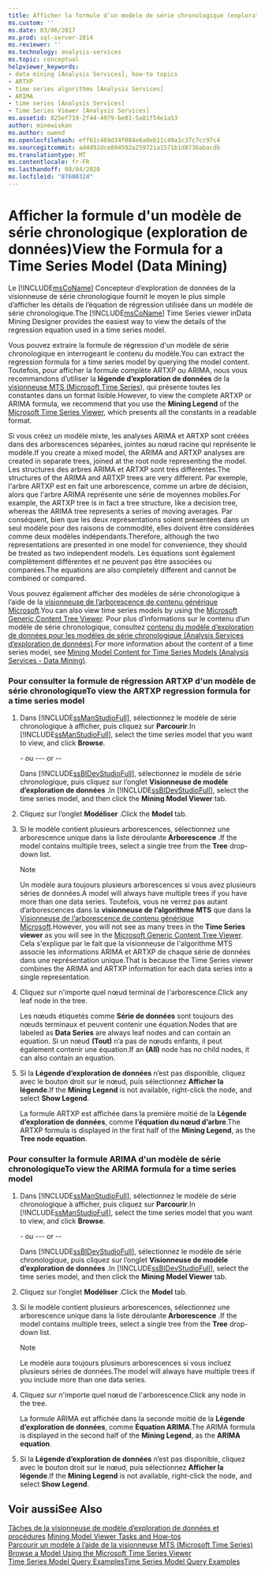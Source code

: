 ```yaml
---
title: Afficher la formule d’un modèle de série chronologique (exploration de données) | Microsoft Docs
ms.custom: ''
ms.date: 03/06/2017
ms.prod: sql-server-2014
ms.reviewer: ''
ms.technology: analysis-services
ms.topic: conceptual
helpviewer_keywords:
- data mining [Analysis Services], how-to topics
- ARTXP
- time series algorithms [Analysis Services]
- ARIMA
- time series [Analysis Services]
- Time Series Viewer [Analysis Services]
ms.assetid: 825ef719-2f44-4979-be01-5a81f54e1a53
author: minewiskan
ms.author: owend
ms.openlocfilehash: eff61c469d34f084e6a0eb11c49a1c37c7cc97c4
ms.sourcegitcommit: ad4d92dce894592a259721a1571b1d8736abacdb
ms.translationtype: MT
ms.contentlocale: fr-FR
ms.lasthandoff: 08/04/2020
ms.locfileid: "87600324"
---
```

# <a name="view-the-formula-for-a-time-series-model-data-mining"></a><span data-ttu-id="5f0f6-102">Afficher la formule d'un modèle de série chronologique (exploration de données)</span><span class="sxs-lookup"><span data-stu-id="5f0f6-102">View the Formula for a Time Series Model (Data Mining)</span></span>
  <span data-ttu-id="5f0f6-103">Le [!INCLUDE[msCoName](../../includes/msconame-md.md)] Concepteur d’exploration de données de la visionneuse de série chronologique fournit le moyen le plus simple d’afficher les détails de l’équation de régression utilisée dans un modèle de série chronologique.</span><span class="sxs-lookup"><span data-stu-id="5f0f6-103">The [!INCLUDE[msCoName](../../includes/msconame-md.md)] Time Series viewer inData Mining Designer provides the easiest way to view the details of the regression equation used in a time series model.</span></span>  
  
 <span data-ttu-id="5f0f6-104">Vous pouvez extraire la formule de régression d'un modèle de série chronologique en interrogeant le contenu du modèle.</span><span class="sxs-lookup"><span data-stu-id="5f0f6-104">You can extract the regression formula for a time series model by querying the model content.</span></span> <span data-ttu-id="5f0f6-105">Toutefois, pour afficher la formule complète ARTXP ou ARIMA, nous vous recommandons d’utiliser la **légende d’exploration de données** de la [visionneuse MTS (Microsoft Time Series](browse-a-model-using-the-microsoft-time-series-viewer.md)), qui présente toutes les constantes dans un format lisible.</span><span class="sxs-lookup"><span data-stu-id="5f0f6-105">However, to view the complete ARTXP or ARIMA formula, we recommend that you use the **Mining Legend** of the [Microsoft Time Series Viewer](browse-a-model-using-the-microsoft-time-series-viewer.md), which presents all the constants in a readable format.</span></span>  
  
 <span data-ttu-id="5f0f6-106">Si vous créez un modèle mixte, les analyses ARIMA et ARTXP sont créées dans des arborescences séparées, jointes au nœud racine qui représente le modèle.</span><span class="sxs-lookup"><span data-stu-id="5f0f6-106">If you create a mixed model, the ARIMA and ARTXP analyses are created in separate trees, joined at the root node representing the model.</span></span> <span data-ttu-id="5f0f6-107">Les structures des arbres ARIMA et ARTXP sont très différentes.</span><span class="sxs-lookup"><span data-stu-id="5f0f6-107">The structures of the ARIMA and ARTXP trees are very different.</span></span> <span data-ttu-id="5f0f6-108">Par exemple, l'arbre ARTXP est en fait une arborescence, comme un arbre de décision, alors que l'arbre ARIMA représente une série de moyennes mobiles.</span><span class="sxs-lookup"><span data-stu-id="5f0f6-108">For example, the ARTXP tree is in fact a tree structure, like a decision tree, whereas the ARIMA tree represents a series of moving averages.</span></span> <span data-ttu-id="5f0f6-109">Par conséquent, bien que les deux représentations soient présentées dans un seul modèle pour des raisons de commodité, elles doivent être considérées comme deux modèles indépendants.</span><span class="sxs-lookup"><span data-stu-id="5f0f6-109">Therefore, although the two representations are presented in one model for convenience, they should be treated as two independent models.</span></span> <span data-ttu-id="5f0f6-110">Les équations sont également complètement différentes et ne peuvent pas être associées ou comparées.</span><span class="sxs-lookup"><span data-stu-id="5f0f6-110">The equations are also completely different and cannot be combined or compared.</span></span>  
  
 <span data-ttu-id="5f0f6-111">Vous pouvez également afficher des modèles de série chronologique à l’aide de la [visionneuse de l’arborescence de contenu générique Microsoft](../microsoft-generic-content-tree-viewer-data-mining.md).</span><span class="sxs-lookup"><span data-stu-id="5f0f6-111">You can also view time series models by using the [Microsoft Generic Content Tree Viewer](../microsoft-generic-content-tree-viewer-data-mining.md).</span></span> <span data-ttu-id="5f0f6-112">Pour plus d’informations sur le contenu d’un modèle de série chronologique, consultez [contenu du modèle d’exploration de données pour les modèles de série chronologique &#40;Analysis Services d’exploration de données&#41;](mining-model-content-for-time-series-models-analysis-services-data-mining.md).</span><span class="sxs-lookup"><span data-stu-id="5f0f6-112">For more information about the content of a time series model, see [Mining Model Content for Time Series Models &#40;Analysis Services - Data Mining&#41;](mining-model-content-for-time-series-models-analysis-services-data-mining.md).</span></span>  
  
### <a name="to-view-the-artxp-regression-formula-for-a-time-series-model"></a><span data-ttu-id="5f0f6-113">Pour consulter la formule de régression ARTXP d'un modèle de série chronologique</span><span class="sxs-lookup"><span data-stu-id="5f0f6-113">To view the ARTXP regression formula for a time series model</span></span>  
  
1.  <span data-ttu-id="5f0f6-114">Dans [!INCLUDE[ssManStudioFull](../../includes/ssmanstudiofull-md.md)], sélectionnez le modèle de série chronologique à afficher, puis cliquez sur **Parcourir**.</span><span class="sxs-lookup"><span data-stu-id="5f0f6-114">In [!INCLUDE[ssManStudioFull](../../includes/ssmanstudiofull-md.md)], select the time series model that you want to view, and click **Browse**.</span></span>  
  
     <span data-ttu-id="5f0f6-115">- ou -</span><span class="sxs-lookup"><span data-stu-id="5f0f6-115">-- or --</span></span>  
  
     <span data-ttu-id="5f0f6-116">Dans [!INCLUDE[ssBIDevStudioFull](../../includes/ssbidevstudiofull-md.md)], sélectionnez le modèle de série chronologique, puis cliquez sur l’onglet **Visionneuse de modèle d’exploration de données** .</span><span class="sxs-lookup"><span data-stu-id="5f0f6-116">In [!INCLUDE[ssBIDevStudioFull](../../includes/ssbidevstudiofull-md.md)], select the time series model, and then click the **Mining Model Viewer** tab.</span></span>  
  
2.  <span data-ttu-id="5f0f6-117">Cliquez sur l’onglet **Modéliser** .</span><span class="sxs-lookup"><span data-stu-id="5f0f6-117">Click the **Model** tab.</span></span>  
  
3.  <span data-ttu-id="5f0f6-118">Si le modèle contient plusieurs arborescences, sélectionnez une arborescence unique dans la liste déroulante **Arborescence** .</span><span class="sxs-lookup"><span data-stu-id="5f0f6-118">If the model contains multiple trees, select a single tree from the **Tree** drop-down list.</span></span>  
  
    > [!NOTE]  
    >  <span data-ttu-id="5f0f6-119">Un modèle aura toujours plusieurs arborescences si vous avez plusieurs séries de données.</span><span class="sxs-lookup"><span data-stu-id="5f0f6-119">A model will always have multiple trees if you have more than one data series.</span></span> <span data-ttu-id="5f0f6-120">Toutefois, vous ne verrez pas autant d’arborescences dans la **visionneuse de l’algorithme MTS** que dans la [Visionneuse de l’arborescence de contenu générique Microsoft](../microsoft-generic-content-tree-viewer-data-mining.md).</span><span class="sxs-lookup"><span data-stu-id="5f0f6-120">However, you will not see as many trees in the **Time Series viewer** as you will see in the [Microsoft Generic Content Tree Viewer](../microsoft-generic-content-tree-viewer-data-mining.md).</span></span> <span data-ttu-id="5f0f6-121">Cela s'explique par le fait que la visionneuse de l'algorithme MTS associe les informations ARIMA et ARTXP de chaque série de données dans une représentation unique.</span><span class="sxs-lookup"><span data-stu-id="5f0f6-121">That is because the Time Series viewer combines the ARIMA and ARTXP information for each data series into a single representation.</span></span>  
  
4.  <span data-ttu-id="5f0f6-122">Cliquez sur n'importe quel nœud terminal de l'arborescence.</span><span class="sxs-lookup"><span data-stu-id="5f0f6-122">Click any leaf node in the tree.</span></span>  
  
     <span data-ttu-id="5f0f6-123">Les nœuds étiquetés comme **Série de données** sont toujours des nœuds terminaux et peuvent contenir une équation.</span><span class="sxs-lookup"><span data-stu-id="5f0f6-123">Nodes that are labeled as **Data Series** are always leaf nodes and can contain an equation.</span></span> <span data-ttu-id="5f0f6-124">Si un nœud **(Tout)** n’a pas de nœuds enfants, il peut également contenir une équation.</span><span class="sxs-lookup"><span data-stu-id="5f0f6-124">If an **(All)** node has no child nodes, it can also contain an equation.</span></span>  
  
5.  <span data-ttu-id="5f0f6-125">Si la **Légende d’exploration de données** n’est pas disponible, cliquez avec le bouton droit sur le nœud, puis sélectionnez **Afficher la légende**.</span><span class="sxs-lookup"><span data-stu-id="5f0f6-125">If the **Mining Legend** is not available, right-click the node, and select **Show Legend**.</span></span>  
  
     <span data-ttu-id="5f0f6-126">La formule ARTXP est affichée dans la première moitié de la **Légende d’exploration de données**, comme **l’équation du nœud d’arbre**.</span><span class="sxs-lookup"><span data-stu-id="5f0f6-126">The ARTXP formula is displayed in the first half of the **Mining Legend**, as the **Tree node equation**.</span></span>  
  
### <a name="to-view-the-arima-formula-for-a-time-series-model"></a><span data-ttu-id="5f0f6-127">Pour consulter la formule ARIMA d'un modèle de série chronologique</span><span class="sxs-lookup"><span data-stu-id="5f0f6-127">To view the ARIMA formula for a time series model</span></span>  
  
1.  <span data-ttu-id="5f0f6-128">Dans [!INCLUDE[ssManStudioFull](../../includes/ssmanstudiofull-md.md)], sélectionnez le modèle de série chronologique à afficher, puis cliquez sur **Parcourir**.</span><span class="sxs-lookup"><span data-stu-id="5f0f6-128">In [!INCLUDE[ssManStudioFull](../../includes/ssmanstudiofull-md.md)], select the time series model that you want to view, and click **Browse**.</span></span>  
  
     <span data-ttu-id="5f0f6-129">- ou -</span><span class="sxs-lookup"><span data-stu-id="5f0f6-129">-- or --</span></span>  
  
     <span data-ttu-id="5f0f6-130">Dans [!INCLUDE[ssBIDevStudioFull](../../includes/ssbidevstudiofull-md.md)], sélectionnez le modèle de série chronologique, puis cliquez sur l’onglet **Visionneuse de modèle d’exploration de données** .</span><span class="sxs-lookup"><span data-stu-id="5f0f6-130">In [!INCLUDE[ssBIDevStudioFull](../../includes/ssbidevstudiofull-md.md)], select the time series model, and then click the **Mining Model Viewer** tab.</span></span>  
  
2.  <span data-ttu-id="5f0f6-131">Cliquez sur l’onglet **Modéliser** .</span><span class="sxs-lookup"><span data-stu-id="5f0f6-131">Click the **Model** tab.</span></span>  
  
3.  <span data-ttu-id="5f0f6-132">Si le modèle contient plusieurs arborescences, sélectionnez une arborescence unique dans la liste déroulante **Arborescence** .</span><span class="sxs-lookup"><span data-stu-id="5f0f6-132">If the model contains multiple trees, select a single tree from the **Tree** drop-down list.</span></span>  
  
    > [!NOTE]  
    >  <span data-ttu-id="5f0f6-133">Le modèle aura toujours plusieurs arborescences si vous incluez plusieurs séries de données.</span><span class="sxs-lookup"><span data-stu-id="5f0f6-133">The model will always have multiple trees if you include more than one data series.</span></span>  
  
4.  <span data-ttu-id="5f0f6-134">Cliquez sur n'importe quel nœud de l'arborescence.</span><span class="sxs-lookup"><span data-stu-id="5f0f6-134">Click any node in the tree.</span></span>  
  
     <span data-ttu-id="5f0f6-135">La formule ARIMA est affichée dans la seconde moitié de la **Légende d’exploration de données**, comme **Équation ARIMA**.</span><span class="sxs-lookup"><span data-stu-id="5f0f6-135">The ARIMA formula is displayed in the second half of the **Mining Legend**, as the **ARIMA equation**.</span></span>  
  
5.  <span data-ttu-id="5f0f6-136">Si la **Légende d’exploration de données** n’est pas disponible, cliquez avec le bouton droit sur le nœud, puis sélectionnez **Afficher la légende**.</span><span class="sxs-lookup"><span data-stu-id="5f0f6-136">If the **Mining Legend** is not available, right-click the node, and select **Show Legend**.</span></span>  
  
## <a name="see-also"></a><span data-ttu-id="5f0f6-137">Voir aussi</span><span class="sxs-lookup"><span data-stu-id="5f0f6-137">See Also</span></span>  
 <span data-ttu-id="5f0f6-138">[Tâches de la visionneuse de modèle d’exploration de données et procédures](mining-model-viewer-tasks-and-how-tos.md) </span><span class="sxs-lookup"><span data-stu-id="5f0f6-138">[Mining Model Viewer Tasks and How-tos](mining-model-viewer-tasks-and-how-tos.md) </span></span>  
 <span data-ttu-id="5f0f6-139">[Parcourir un modèle à l’aide de la visionneuse MTS (Microsoft Time Series)](browse-a-model-using-the-microsoft-time-series-viewer.md) </span><span class="sxs-lookup"><span data-stu-id="5f0f6-139">[Browse a Model Using the Microsoft Time Series Viewer](browse-a-model-using-the-microsoft-time-series-viewer.md) </span></span>  
 [<span data-ttu-id="5f0f6-140">Time Series Model Query Examples</span><span class="sxs-lookup"><span data-stu-id="5f0f6-140">Time Series Model Query Examples</span></span>](time-series-model-query-examples.md)  
  
  
